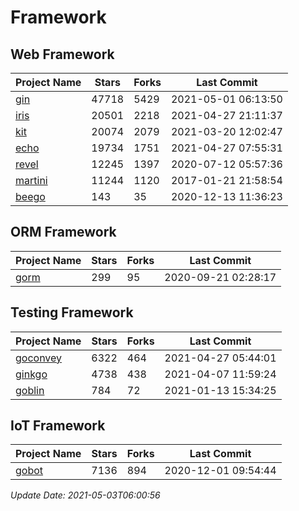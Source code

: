 # Framework

## Web Framework
| Project Name | Stars | Forks | Last Commit |
| ------------ | ----- | ----- | ----------- |
| [gin](https://github.com/gin-gonic/gin) | 47718 | 5429 | 2021-05-01 06:13:50 |
| [iris](https://github.com/kataras/iris) | 20501 | 2218 | 2021-04-27 21:11:37 |
| [kit](https://github.com/go-kit/kit) | 20074 | 2079 | 2021-03-20 12:02:47 |
| [echo](https://github.com/labstack/echo) | 19734 | 1751 | 2021-04-27 07:55:31 |
| [revel](https://github.com/revel/revel) | 12245 | 1397 | 2020-07-12 05:57:36 |
| [martini](https://github.com/go-martini/martini) | 11244 | 1120 | 2017-01-21 21:58:54 |
| [beego](https://github.com/astaxie/beego) | 143 | 35 | 2020-12-13 11:36:23 |

## ORM Framework
| Project Name | Stars | Forks | Last Commit |
| ------------ | ----- | ----- | ----------- |
| [gorm](https://github.com/jinzhu/gorm) | 299 | 95 | 2020-09-21 02:28:17 |

## Testing Framework
| Project Name | Stars | Forks | Last Commit |
| ------------ | ----- | ----- | ----------- |
| [goconvey](https://github.com/smartystreets/goconvey) | 6322 | 464 | 2021-04-27 05:44:01 |
| [ginkgo](https://github.com/onsi/ginkgo) | 4738 | 438 | 2021-04-07 11:59:24 |
| [goblin](https://github.com/franela/goblin) | 784 | 72 | 2021-01-13 15:34:25 |

## IoT Framework
| Project Name | Stars | Forks | Last Commit |
| ------------ | ----- | ----- | ----------- |
| [gobot](https://github.com/hybridgroup/gobot) | 7136 | 894 | 2020-12-01 09:54:44 |

*Update Date: 2021-05-03T06:00:56*